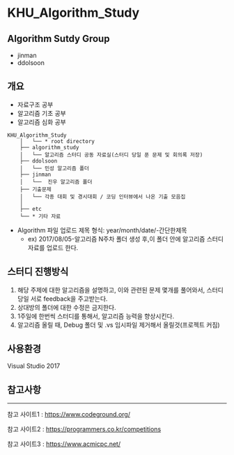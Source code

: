﻿# KHU_Algorithm_Study
## Algorithm Sutdy Group
- jinman
- ddolsoon

## 개요
- 자료구조 공부
- 알고리즘 기초 공부
- 알고리즘 심화 공부
```
KHU_Algorithm_Study
    │   └── * root directory
    ├── algorithm_study
    │   └── 알고리즘 스터디 공동 자료실(스터디 당일 푼 문제 및 회의록 저장)
    ├── ddolsoon
    │   └── 민성 알고리즘 폴더
    ├── jinman
    │   └──  진우 알고리즘 폴더
    ├── 기출문제
    │   └── 각종 대회 및 경시대회 / 코딩 인터뷰에서 나온 기출 모음집  
    │        
    ├── etc
	└── * 기타 자료

```
* Algorithm 파일 업로드 제목 형식: year/month/date/-간단한제목
	* ex) 2017/08/05-알고리즘 N주차 폴더 생성 후,이 폴더 안에 알고리즘 스터디 자료를 업로드 한다.

## 스터디 진행방식
1. 해당 주제에 대한 알고리즘을 설명하고, 이와 관련된 문제 몇개를 풀어와서, 스터디 당일 서로 feedback을 주고받는다.
2. 상대방의 폴더에 대한 수정은 금지한다.
3. 1주일에 한번씩 스터디를 통해서, 알고리즘 능력을 향상시킨다.
4. 알고리즘 올릴 때, Debug 폴더 및 .vs 임시파일 제거해서 올릴것(프로젝트 커짐)

## 사용환경
Visual Studio 2017

## 참고사항
----
참고 사이트1 : https://www.codeground.org/

참고 사이트2 : https://programmers.co.kr/competitions

참고 사이트3 : https://www.acmicpc.net/

